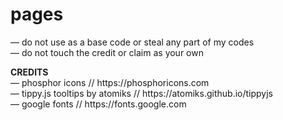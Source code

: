 # pages
<p>— do not use as a base code or steal any part of my codes
<br>
  — do not touch the credit or claim as your own</p>
<p><b>CREDITS</b>
<br>
  — phosphor icons // https://phosphoricons.com
<br>
  — tippy.js tooltips by atomiks // https://atomiks.github.io/tippyjs
<br>
  — google fonts // https://fonts.google.com</p>
